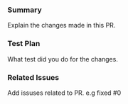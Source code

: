 ### Summary
Explain the changes made in this PR.

### Test Plan
What test did you do for the changes.

### Related Issues
Add issuses related to PR. e.g fixed #0
